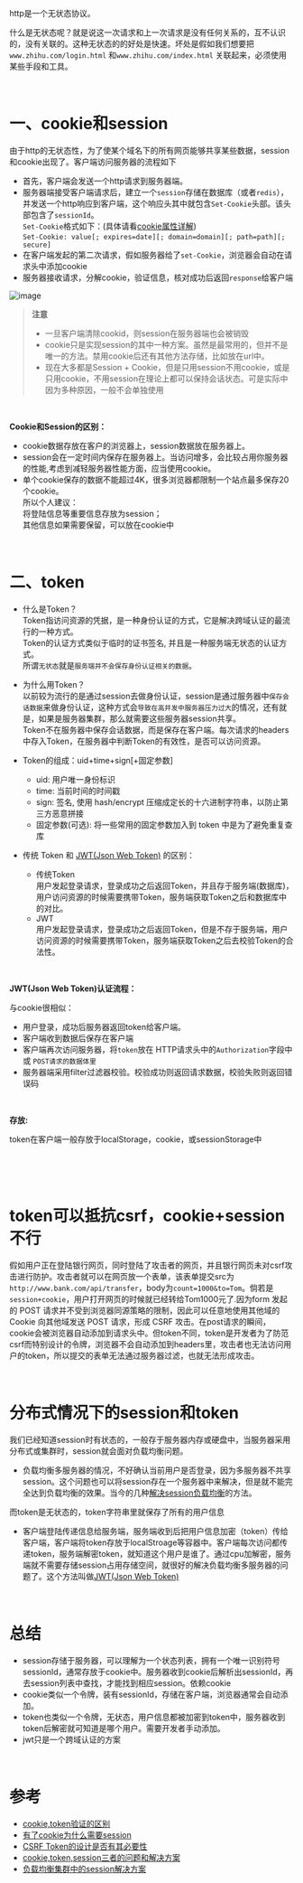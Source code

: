 
http是一个无状态协议。

什么是无状态呢？就是说这一次请求和上一次请求是没有任何关系的，互不认识的，没有关联的。这种无状态的的好处是快速。坏处是假如我们想要把 `www.zhihu.com/login.html` 和`www.zhihu.com/index.html` 关联起来，必须使用某些手段和工具。

<br>

# 一、cookie和session

由于http的无状态性，为了使某个域名下的所有网页能够共享某些数据，session和cookie出现了。客户端访问服务器的流程如下

- 首先，客户端会发送一个http请求到服务器端。<br>
- 服务器端接受客户端请求后，建立一个`session`存储在数据库（或者`redis`），并发送一个http响应到客户端，这个响应头其中就包含`Set-Cookie`头部。该头部包含了`sessionId`。<br>
  `Set-Cookie`格式如下：(具体请看[cookie属性详解](https://github.com/Vuact/Blog/blob/main/base/http/cookie%E5%B1%9E%E6%80%A7%E8%AF%A6%E8%A7%A3.md))<br>
  `Set-Cookie: value[; expires=date][; domain=domain][; path=path][; secure]` <br>
- 在客户端发起的第二次请求，假如服务器给了`set-Cookie`，浏览器会自动在请求头中添加cookie<br>
- 服务器接收请求，分解cookie，验证信息，核对成功后返回`response`给客户端

![image](https://user-images.githubusercontent.com/74364990/109837335-07981e80-7c80-11eb-9be3-be5add3882b2.png)

>**注意**
>- 一旦客户端清除cookid，则session在服务器端也会被销毁
>- cookie只是实现session的其中一种方案。虽然是最常用的，但并不是唯一的方法。禁用cookie后还有其他方法存储，比如放在url中。
>- 现在大多都是Session + Cookie，但是只用session不用cookie，或是只用cookie，不用session在理论上都可以保持会话状态。可是实际中因为多种原因，一般不会单独使用

<br>

**Cookie和Session的区别：**

- cookie数据存放在客户的浏览器上，session数据放在服务器上。
- session会在一定时间内保存在服务器上。当访问增多，会比较占用你服务器的性能,考虑到减轻服务器性能方面，应当使用cookie。
- 单个cookie保存的数据不能超过4K，很多浏览器都限制一个站点最多保存20个cookie。<br>
  所以个人建议：<br>
  将登陆信息等重要信息存放为session；<br>
  其他信息如果需要保留，可以放在cookie中


<br>

# 二、token

- 什么是Token？<br>
  Token指访问资源的凭据，是一种身份认证的方式，它是解决跨域认证的最流行的一种方式。<br>
  Token的认证方式类似于临时的证书签名, 并且是一种服务端无状态的认证方式。<br>
  所谓`无状态`就是`服务端并不会保存身份认证相关的数据`。

- 为什么用Token？<br> 
  以前较为流行的是通过session去做身份认证，session是通过服务器中`保存会话数据`来做身份认证，这种方式会`导致在高并发中服务器压力过大`的情况，还有就是，如果是服务器集群，那么就需要这些服务器session共享。<br> 
Token不在服务器中保存会话数据，而是保存在客户端。每次请求的headers中存入Token，在服务器中判断Token的有效性，是否可以访问资源。

- Token的组成：uid+time+sign[+固定参数]
  - uid: 用户唯一身份标识
  - time: 当前时间的时间戳
  - sign: 签名, 使用 hash/encrypt 压缩成定长的十六进制字符串，以防止第三方恶意拼接
  - 固定参数(可选): 将一些常用的固定参数加入到 token 中是为了避免重复查库

- 传统 Token 和 [JWT(Json Web Token)](https://github.com/Vuact/Blog/blob/main/base/http/%E6%B5%85%E8%B0%88JWT.md) 的区别：
  - 传统Token<br> 
    用户发起登录请求，登录成功之后返回Token，并且存于服务端(数据库)，用户访问资源的时候需要携带Token，服务端获取Token之后和数据库中的对比。
  - JWT<br> 
    用户发起登录请求，登录成功之后返回Token，但是不存于服务端，用户访问资源的时候需要携带Token，服务端获取Token之后去校验Token的合法性。

<br>

**JWT(Json Web Token)认证流程：** 

与cookie很相似：

- 用户登录，成功后服务器返回token给客户端。
- 客户端收到数据后保存在客户端
- 客户端再次访问服务器，将`token`放在 HTTP请求头中的`Authorization`字段中 或 `POST请求的数据体里`
- 服务器端采用filter过滤器校验。校验成功则返回请求数据，校验失败则返回错误码
  
<br>

**存放:**

token在客户端一般存放于localStorage，cookie，或sessionStorage中


<br><br><br>

# token可以抵抗csrf，cookie+session不行

假如用户正在登陆银行网页，同时登陆了攻击者的网页，并且银行网页未对csrf攻击进行防护。攻击者就可以在网页放一个表单，该表单提交src为`http://www.bank.com/api/transfer`，body为`count=1000&to=Tom`。倘若是`session+cookie`，用户打开网页的时候就已经转给Tom1000元了.因为form 发起的 POST 请求并不受到浏览器同源策略的限制，因此可以任意地使用其他域的 Cookie 向其他域发送 POST 请求，形成 CSRF 攻击。在post请求的瞬间，cookie会被浏览器自动添加到请求头中。但token不同，token是开发者为了防范csrf而特别设计的令牌，浏览器不会自动添加到headers里，攻击者也无法访问用户的token，所以提交的表单无法通过服务器过滤，也就无法形成攻击。

<br>

# 分布式情况下的session和token

我们已经知道session时有状态的，一般存于服务器内存或硬盘中，当服务器采用分布式或集群时，session就会面对负载均衡问题。

- 负载均衡多服务器的情况，不好确认当前用户是否登录，因为多服务器不共享session。这个问题也可以将session存在一个服务器中来解决，但是就不能完全达到负载均衡的效果。当今的几种[解决session负载均衡](https://blog.51cto.com/zhibeiwang/1965018)的方法。

而token是无状态的，token字符串里就保存了所有的用户信息

- 客户端登陆传递信息给服务端，服务端收到后把用户信息加密（token）传给客户端，客户端将token存放于localStroage等容器中。客户端每次访问都传递token，服务端解密token，就知道这个用户是谁了。通过cpu加解密，服务端就不需要存储session占用存储空间，就很好的解决负载均衡多服务器的问题了。这个方法叫做[JWT(Json Web Token)](https://github.com/Vuact/Blog/blob/main/base/http/%E6%B5%85%E8%B0%88JWT.md)

<br>

# 总结

- session存储于服务器，可以理解为一个状态列表，拥有一个唯一识别符号sessionId，通常存放于cookie中。服务器收到cookie后解析出sessionId，再去session列表中查找，才能找到相应session。依赖cookie
- cookie类似一个令牌，装有sessionId，存储在客户端，浏览器通常会自动添加。
- token也类似一个令牌，无状态，用户信息都被加密到token中，服务器收到token后解密就可知道是哪个用户。需要开发者手动添加。
- jwt只是一个跨域认证的方案

<br>

# 参考

- [cookie,token验证的区别](https://www.jianshu.com/p/c33f5777c2eb)
- [有了cookie为什么需要session](https://segmentfault.com/q/1010000016504003)
- [CSRF Token的设计是否有其必要性](https://segmentfault.com/q/1010000000713614)
- [cookie,token,session三者的问题和解决方案](https://junyiseo.com/php/757.html)
- [负载均衡集群中的session解决方案](https://blog.51cto.com/zhibeiwang/1965018)

